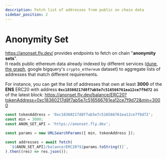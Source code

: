 ```yaml
---
description: Fetch list of addresses from public on chain data
sidebar_position: 2
---
```


# Anonymity Set

https://anonset.fly.dev/ provides endpoints to fetch on chain "**anonymity sets**".\
It reads public ethereum data already indexed by different services ([dune](https://dune.com/), [the graph](https://thegraph.com/), google bigquery's `crypto_ethereum` dataset) to aggregate lists of addresses that match different requirements.

For instance, you can get the list of addresses that own at least **3000** of the **ENS** ERC20 with address **`0xc18360217d8f7ab5e7c516566761ea12ce7f9d72`** as of the latest block: https://anonset.fly.dev/balance/ERC20?tokenAddress=0xc18360217d8f7ab5e7c516566761ea12ce7f9d72&min=3000

```javascript
const tokenAddress = '0xc18360217d8f7ab5e7c516566761ea12ce7f9d72';
const min = 3000;
const ANON_SET_API = 'https://anonset.fly.dev';

const params = new URLSearchParams({ min, tokenAddress });

const addresses = await fetch(
  `${ANON_SET_API}/balance/ERC20?${params.toString()}`,
).then((res) => res.json());
```
